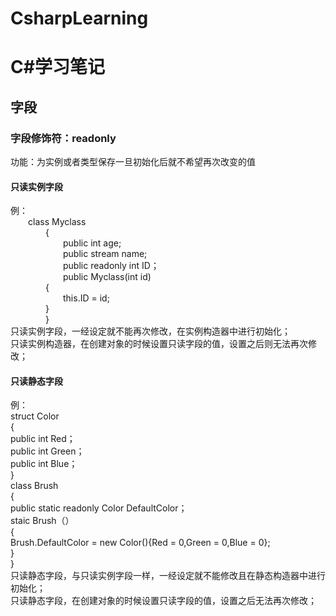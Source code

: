 # CsharpLearning
# C#学习笔记
## 字段
### 字段修饰符：readonly
功能：为实例或者类型保存一旦初始化后就不希望再次改变的值
#### 只读实例字段
例：  
&emsp;&emsp;class Myclass  
&emsp;&emsp;&emsp;&emsp;{   
&emsp;&emsp;&emsp;&emsp;&emsp;&emsp;public int age;  
&emsp;&emsp;&emsp;&emsp;&emsp;&emsp;public stream name;  
&emsp;&emsp;&emsp;&emsp;&emsp;&emsp;public readonly int ID；  
&emsp;&emsp;&emsp;&emsp;&emsp;&emsp;public Myclass(int id)  
&emsp;&emsp;&emsp;&emsp;{  
&emsp;&emsp;&emsp;&emsp;&emsp;&emsp;this.ID = id;  
&emsp;&emsp;&emsp;&emsp;}  
&emsp;&emsp;&emsp;&emsp;}  
只读实例字段，一经设定就不能再次修改，在实例构造器中进行初始化；  
只读实例构造器，在创建对象的时候设置只读字段的值，设置之后则无法再次修改；  
#### 只读静态字段
例：  
  struct Color  
  {  
    public int Red；  
    public int Green；  
    public int Blue；  
  }  
  class Brush  
  {  
    public static readonly Color DefaultColor；  
    staic Brush（）  
    {  
      Brush.DefaultColor = new Color(){Red = 0,Green = 0,Blue = 0};  
    }  
  }  
  只读静态字段，与只读实例字段一样，一经设定就不能修改且在静态构造器中进行初始化；  
  只读静态字段，在创建对象的时候设置只读字段的值，设置之后无法再次修改；  
